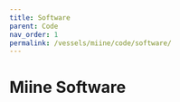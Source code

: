 ```yaml
---
title: Software
parent: Code
nav_order: 1
permalink: /vessels/miine/code/software/
---
```


# Miine Software
